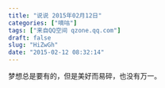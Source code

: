 ```yaml
---
title: "说说 2015年02月12日"
categories: ["嘀咕"]
tags: ["来自QQ空间 qzone.qq.com"]
draft: false
slug: "HiZwGh"
date: "2015-02-12 08:32:14"
---
```


梦想总是要有的，但是美好而易碎，也没有万一。
